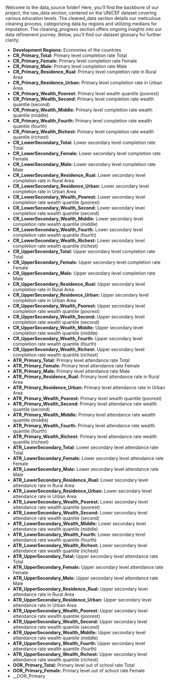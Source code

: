 Welcome to the data_source folder! Here, you'll find the backbone of our project, the raw_data section, centered on the UNICEF dataset covering various education levels. The cleaned_data section details our meticulous cleaning process, categorizing data by regions and utilizing medians for imputation. The cleaning_progress section offers ongoing insights into our data refinement journey. Below, you'll find our dataset glossary for further clarity.



- __Development Regions:__ Economies of the countries 
- __CR_Primary_Total:__ Primary level completion rate Total
- __CR_Primary_Female:__ Primary level completion rate Female
- __CR_Primary_Male:__ Primary level completion rate Male
- __CR_Primary_Residence_Rual:__ Primary level completion rate in Rural Area
- __CR_Primary_Residence_Urban:__ Primary level completion rate in Urban Area
- __CR_Primary_Wealth_Poorest:__ Primary level wealth quantile (poorest) 
- __CR_Primary_Wealth_Second:__ Primary level completion rate wealth quantile (second)
- __CR_Primary_Wealth_Middle:__ Primary level completion rate wealth quantile (middle)
- __CR_Primary_Wealth_Fourth:__ Primary level completion rate wealth quantile (fourth)
- __CR_Primary_Wealth_Richest:__ Primary level completion rate wealth quantile (richest)
- __CR_LowerSecondary_Total:__ Lower secondary level completion rate Total
- __CR_LowerSecondary_Female:__ Lower secondary level completion rate Female
- __CR_LowerSecondary_Male:__ Lower secondary level completion rate Male
- __CR_LowerSecondary_Residence_Rual:__ Lower secondary level completion rate in Rural Area
- __CR_LowerSecondary_Residence_Urban:__ Lower secondary level completion rate in Urban Area
- __CR_LowerSecondary_Wealth_Poorest:__ Lower secondary level completion rate wealth quantile (poorest) 
- __CR_LowerSecondary_Wealth_Second:__ Lower secondary level completion rate wealth quantile (second)
- __CR_LowerSecondary_Wealth_Middle:__ Lower secondary level completion rate wealth quantile (middle)
- __CR_LowerSecondary_Wealth_Fourth:__ Lower secondary level completion rate wealth quantile (fourth)
- __CR_LowerSecondary_Wealth_Richest:__ Lower secondary level completion rate wealth quantile (richest)
- __CR_UpperSecondary_Total:__ Upper secondary level completion rate Total
- __CR_UpperSecondary_Female:__ Upper secondary level completion rate Female
- __CR_UpperSecondary_Male:__ Upper secondary level completion rate Male
- __CR_UpperSecondary_Residence_Rual:__ Upper secondary level completion rate in Rural Area
- __CR_UpperSecondary_Residence_Urban:__ Upper secondary level completion rate in Urban Area
- __CR_UpperSecondary_Wealth_Poorest:__ Upper secondary level completion rate wealth quantile (poorest) 
- __CR_UpperSecondary_Wealth_Second:__ Upper secondary level completion rate wealth quantile (second)
- __CR_UpperSecondary_Wealth_Middle:__ Upper secondary level completion rate wealth quantile (middle)
- __CR_UpperSecondary_Wealth_Fourth:__ Upper secondary level completion rate wealth quantile (fourth)
- __CR_UpperSecondary_Wealth_Richest:__ Upper secondary level completion rate wealth quantile (richest)
- __ATR_Primary_Total:__ Primary level attendance rate Total
- __ATR_Primary_Female:__ Primary level attendance rate Female
- __ATR_Primary_Male:__ Primary level attendance rate Male
- __ATR_Primary_Residence_Rual:__ Primary level attendance rate in Rural Area
- __ATR_Primary_Residence_Urban:__ Primary level attendance rate in Urban Area
- __ATR_Primary_Wealth_Poorest:__ Primary level wealth quantile (poorest) 
- __ATR_Primary_Wealth_Second:__ Primary level attendance rate wealth quantile (second)
- __ATR_Primary_Wealth_Middle:__ Primary level attendance rate wealth quantile (middle)
- __ATR_Primary_Wealth_Fourth:__ Primary level attendance rate wealth quantile (fourth)
- __ATR_Primary_Wealth_Richest:__ Primary level attendance rate wealth quantile (richest)
- __ATR_LowerSecondary_Total:__ Lower secondary level attendance rate Total
- __ATR_LowerSecondary_Female:__ Lower secondary level attendance rate Female
- __ATR_LowerSecondary_Male:__ Lower secondary level attendance rate Male
- __ATR_LowerSecondary_Residence_Rual:__ Lower secondary level attendance rate in Rural Area
- __ATR_LowerSecondary_Residence_Urban:__ Lower secondary level attendance rate in Urban Area
- __ATR_LowerSecondary_Wealth_Poorest:__ Lower secondary level attendance rate wealth quantile (poorest) 
- __ATR_LowerSecondary_Wealth_Second:__ Lower secondary level attendance rate wealth quantile (second)
- __ATR_LowerSecondary_Wealth_Middle:__ Lower secondary level attendance rate wealth quantile (middle)
- __ATR_LowerSecondary_Wealth_Fourth:__ Lower secondary level attendance rate wealth quantile (fourth)
- __ATR_LowerSecondary_Wealth_Richest:__ Lower secondary level attendance rate wealth quantile (richest)
- __ATR_UpperSecondary_Total:__ Upper secondary level attendance rate Total
- __ATR_UpperSecondary_Female:__ Upper secondary level attendance rate Female
- __ATR_UpperSecondary_Male:__ Upper secondary level attendance rate Male
- __ATR_UpperSecondary_Residence_Rual:__ Upper secondary level attendance rate in Rural Area
- __ATR_UpperSecondary_Residence_Urban:__ Upper secondary level attendance rate in Urban Area
- __ATR_UpperSecondary_Wealth_Poorest:__ Upper secondary level attendance rate wealth quantile (poorest) 
- __ATR_UpperSecondary_Wealth_Second:__ Upper secondary level attendance rate wealth quantile (second)
- __ATR_UpperSecondary_Wealth_Middle:__ Upper secondary level attendance rate wealth quantile (middle)
- __ATR_UpperSecondary_Wealth_Fourth:__ Upper secondary level attendance rate wealth quantile (fourth)
- __ATR_UpperSecondary_Wealth_Richest:__ Upper secondary level attendance rate wealth quantile (richest)
- __OOR_Primary_Total:__ Primary level out of school rate Total
- __OOR_Primary_Female:__ Primary level out of school rate Female
- __OOR_Primary
